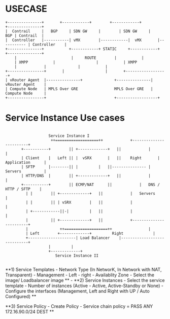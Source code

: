 USECASE
==========

```
+---------------+	    +------------+	      +------------+	        +---------------+
|  Contrail     |   BGP     | SDN GW     |	      | SDN GW     |    BGP	| Contrail	|
|  Controller   |-----------| vMX        |------------|  vMX       |----------- | Controller    |         	
+---------------+           +------------+ STATIC     +------------+            +---------------+
	|                        |	   ROUTE		|			|
	| XMPP			 |	     			|		 	| XMPP
	|			 |				|			| 
+----------------+		 |	         		| 		+------------------+		   
| vRouter Agent	 |---------------+				+---------------| vRouter Agent	   |
| Compute Node   | MPLS Over GRE				MPLS Over GRE	| Compute Node	   |
+----------------+								+------------------+

```


 Service Instance Use cases
 ==========================
 
 ```
 
					Service Instance I
		 		     ++===================++		    +------------------------+
		+-----------+	     ||	+-------------+   ||		    |			     |
		| Client    |	Left ||	|  vSRX	      |	  || 	Right       |	Application	     |
		| SFTP	    |--------|| | 	      |	  ||--------------- |	Servers		     |
		| HTTP/DNS  |	     ||	+-------------+	  ||		    |   		     | 
		+-----------+	     ||	ECMP/NAT	  ||		    |	DNS / HTTP / SFTP    |
		  |	|	     ||	+-------------+	  ||		    |	Servers		     |
		  |	|	     ||	| vSRX	      |	  ||		    |			     |
		  |	+------------||-|	      |	  ||		    |	           	     |
		  |		     ||	+-------------+	  ||		    +------------------------+
		  |      	     ++===================++			    |
		  |	Left		+-------------+			Right	          |
		  +---------------------| Load Balancer    |-----------------------------+
					|	      |
					+-------------+
				       Service Instance II
		
```

**1) Service Templates 
	- Network Type (In NetworK, In Network with NAT, Transparent)
	- Management 
	- Left 
	- right 
	- Availablity Zone
	- Select the image/ Loadbalancer image
**
	- 
**2) Service Instances
	- Select the service template
	- Number of instances (Active - Active, Active-Standby or None)
	- Configure the interfaces (Management, Left and Right with UP / Auto Configured) 
**

**3) Service Policy
	- Create Policy - Service chain policy = PASS ANY 172.16.90.0/24 DEST
**
